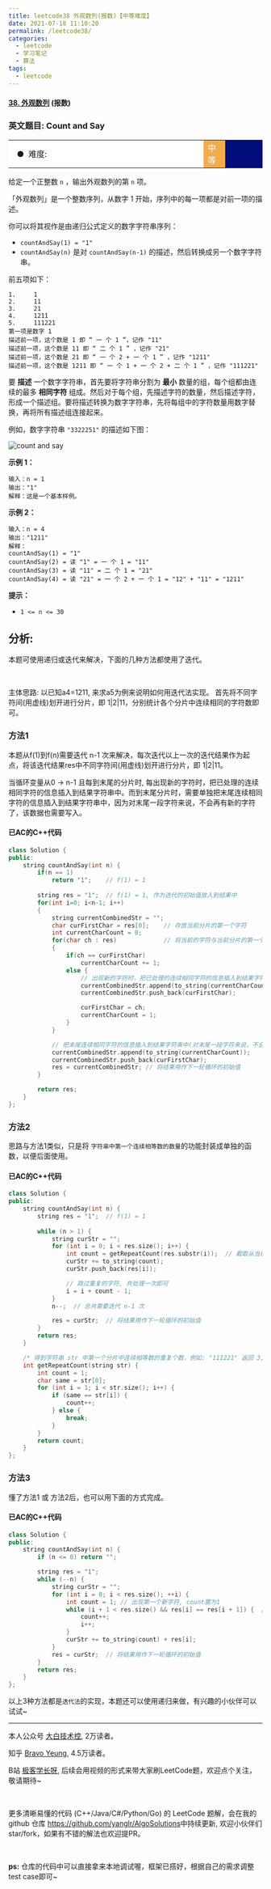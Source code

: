 ```yaml
---
title: leetcode38 外观数列(报数)【中等难度】
date: 2021-07-18 11:10:20
permalink: /leetcode38/
categories:
  - leetcode
  - 学习笔记
  - 算法  
tags:
  - leetcode
---
```


#### [38. 外观数列](https://leetcode-cn.com/problems/count-and-say/) (报数)

### 英文题目: Count and Say

<table>    <tr>     <td bgcolor=white>&nbsp; ● &nbsp;难度: </td>    <td bgcolor=#F0AD4E width=8.5%><font color=white>中等</font></td> <td bgcolor=white　width=79%></td>  </tr></table>

给定一个正整数 `n` ，输出外观数列的第 `n` 项。

「外观数列」是一个整数序列，从数字 1 开始，序列中的每一项都是对前一项的描述。

你可以将其视作是由递归公式定义的数字字符串序列：

- `countAndSay(1) = "1"`
- `countAndSay(n)` 是对 `countAndSay(n-1)` 的描述，然后转换成另一个数字字符串。



前五项如下：

```
1.     1
2.     11
3.     21
4.     1211
5.     111221
第一项是数字 1 
描述前一项，这个数是 1 即 “ 一 个 1 ”，记作 "11"
描述前一项，这个数是 11 即 “ 二 个 1 ” ，记作 "21"
描述前一项，这个数是 21 即 “ 一 个 2 + 一 个 1 ” ，记作 "1211"
描述前一项，这个数是 1211 即 “ 一 个 1 + 一 个 2 + 二 个 1 ” ，记作 "111221"
```

要 **描述** 一个数字字符串，首先要将字符串分割为 **最小** 数量的组，每个组都由连续的最多 **相同字符** 组成。然后对于每个组，先描述字符的数量，然后描述字符，形成一个描述组。要将描述转换为数字字符串，先将每组中的字符数量用数字替换，再将所有描述组连接起来。



例如，数字字符串 `"3322251"` 的描述如下图：

![count and say](https://pic.rmb.bdstatic.com/bjh/8514fdc080a7eb404f6edb5807428395.png)
 

**示例 1：**

```
输入：n = 1
输出："1"
解释：这是一个基本样例。
```

**示例 2：**

```
输入：n = 4
输出："1211"
解释：
countAndSay(1) = "1"
countAndSay(2) = 读 "1" = 一 个 1 = "11"
countAndSay(3) = 读 "11" = 二 个 1 = "21"
countAndSay(4) = 读 "21" = 一 个 2 + 一 个 1 = "12" + "11" = "1211"
```

 

**提示：**

- `1 <= n <= 30`


## 分析:

本题可使用递归或迭代来解决，下面的几种方法都使用了迭代。

<br/>

主体思路: 以已知a4=1211, 来求a5为例来说明如何用迭代法实现。
首先将不同字符间(用虚线)划开进行分片，即 1|2|11，分别统计各个分片中连续相同的字符数即可。


### 方法1

本题从f(1)到f(n)需要迭代 n-1 次来解决，每次迭代以上一次的迭代结果作为起点，将该迭代结果res中不同字符间(用虚线)划开进行分片，即 1|2|11。

当循环变量从0 -> n-1 且每到末尾的分片时, 每出现新的字符时，把已处理的连续相同字符的信息插入到结果字符串中。而到末尾分片时，需要单独把末尾连续相同字符的信息插入到结果字符串中，因为对末尾一段字符来说，不会再有新的字符了，该数据也需要写入。

#### 已AC的C++代码

```cpp
class Solution {
public:
    string countAndSay(int n) {
        if(n == 1)
            return "1";    // f(1) = 1
        
        string res = "1";  // f(1) = 1, 作为迭代的初始值放入到结果中
        for(int i=0; i<n-1; i++)
        {
            string currentCombinedStr = "";
            char curFirstChar = res[0];    // 存放当前分片的第一个字符
            int currentCharCount = 0;            
            for(char ch : res)             // 将当前的字符与当前分片的第一个字符比较
            {
                if(ch == curFirstChar)
                    currentCharCount += 1;
                else {         
                    // 出现新的字符时，把已处理的连续相同字符的信息插入到结果字符串中
                    currentCombinedStr.append(to_string(currentCharCount));
                    currentCombinedStr.push_back(curFirstChar);

                    curFirstChar = ch;
                    currentCharCount = 1;
                }
            }

            // 把末尾连续相同字符的信息插入到结果字符串中(对末尾一段字符来说，不会再有新的字符了)
            currentCombinedStr.append(to_string(currentCharCount));
            currentCombinedStr.push_back(curFirstChar);            
            res = currentCombinedStr; // 将结果用作下一轮循环的初始值
        }

        return res;
    }
};
```


### 方法2

思路与方法1类似，只是将 `字符串中第一个连续相等数的数量`的功能封装成单独的函数，以便后面使用。

#### 已AC的C++代码

```cpp
class Solution {
public:
    string countAndSay(int n) {
        string res = "1";  // f(1) = 1
        
        while (n > 1) {
            string curStr = "";
            for (int i = 0; i < res.size(); i++) {
                int count = getRepeatCount(res.substr(i));  // 截取从当前字符到末尾的子串
                curStr += to_string(count);
                curStr.push_back(res[i]);

                // 跳过重复的字符, 共处理一次即可
                i = i + count - 1;
            }
            n--;  // 总共需要迭代 n-1 次

            res = curStr;  // 将结果用作下一轮循环的初始值
        }
        return res;
    }

    /* 得到字符串 str 中第一个分片中连续相等数的重复个数，例如: "111221" 返回 3, "2" 返回 1 */
    int getRepeatCount(string str) {
        int count = 1;
        char same = str[0];
        for (int i = 1; i < str.size(); i++) {
            if (same == str[i]) {
                count++;
            } else {
                break;
            }
        }
        return count;
    }
};
```


### 方法3

懂了方法1 或 方法2后，也可以用下面的方式完成。

#### 已AC的C++代码

```cpp
class Solution {
public:
    string countAndSay(int n) {
        if (n <= 0) return "";

        string res = "1";
        while (--n) {
            string curStr = "";
            for (int i = 0; i < res.size(); ++i) {
                int count = 1; // 出现第一个新字符, count置为1
                while (i + 1 < res.size() && res[i] == res[i + 1]) {  /* 这里与上1层循环用的是同一个i, 且区间是上层循环的子区间, 故时间复杂度是O(n^2) */
                    count++;
                    i++;
                }
                curStr += to_string(count) + res[i];
            }
            res = curStr;  // 将结果用作下一轮循环的初始值
        }
        return res;
    }
};
```

以上3种方法都是`迭代法`的实现，本题还可以使用递归来做，有兴趣的小伙伴可以试试~

<hr/>

本人公众号 [大白技术控](https://www.ershicimi.com/a/yOzq9w3e), 2万读者。

知乎 [Bravo Yeung](https://www.zhihu.com/people/legege007), 4.5万读者。

B站 [极客学长呀](https://space.bilibili.com/1443957), 后续会用视频的形式来带大家刷LeetCode题，欢迎点个关注，敬请期待~

<br/>

更多清晰易懂的代码 (C++/Java/C#/Python/Go) 的 LeetCode 题解，会在我的 github 仓库 <https://github.com/yanglr/AlgoSolutions>中持续更新, 欢迎小伙伴们 star/fork，如果有不错的解法也欢迎提PR。

<br/>

**ps:** 仓库的代码中可以直接拿来本地调试喔，框架已搭好，根据自己的需求调整 test case即可~
